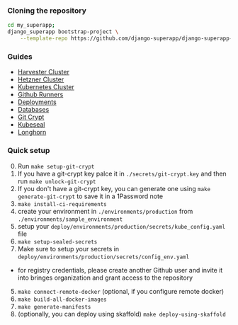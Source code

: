 ### Cloning the repository
```bash
cd my_superapp;
django_superapp bootstrap-project \
    --template-repo https://github.com/django-superapp/django-superapp-deploy ./deploy;
```

### Guides
- [Harvester Cluster](./guides/harvester-cluster.md)
- [Hetzner Cluster](./guides/hetzner-cluster.md)
- [Kubernetes Cluster](./guides/kubernetes-cluster.md)
- [Github Runners](./guides/github-runners.md)
- [Deployments](./guides/deployments.md)
- [Databases](./guides/databases.md)
- [Git Crypt](./guides/git-crypt.md)
- [Kubeseal](./guides/kubeseal.md)
- [Longhorn](./guides/longhorn.md)


### Quick setup
0. Run `make setup-git-crypt`
0. If you have a git-crypt key palce it in `./secrets/git-crypt.key` and then run `make unlock-git-crypt`
0. If you don't have a git-crypt key, you can generate one using `make generate-git-crypt` to save it in a 1Password note
1. `make install-ci-requirements`
2. create your environment in `./environments/production` from `./environments/sample_environment`
2. setup your `deploy/environments/production/secrets/kube_config.yaml` file
3. `make setup-sealed-secrets`
4. Make sure to setup your secrets in `deploy/environments/production/secrets/config_env.yaml`
  - for registry credentials, please create another Github user and invite it into bringes organization and grant access to the repository
5. `make connect-remote-docker` (optional, if you configure remote docker)
6. `make build-all-docker-images`
7. `make generate-manifests`
8. (optionally, you can deploy using skaffold) `make deploy-using-skaffold`
